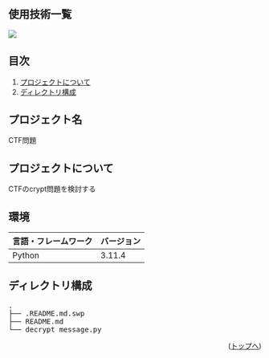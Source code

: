 <div id="top"></div>

## 使用技術一覧

<!-- シールド一覧 -->
<img src="https://camo.qiitausercontent.com/eb8e0216005c7badaaa4bf7eb2be4d177990d747/68747470733a2f2f696d672e736869656c64732e696f2f62616467652f2d507974686f6e2d4632433633432e7376673f6c6f676f3d707974686f6e267374796c653d666f722d7468652d6261646765">

## 目次

1. [プロジェクトについて](#プロジェクトについて;)
2. [ディレクトリ構成](#ディレクトリ構成)

<!-- プロジェクト名を記載 -->

## プロジェクト名

CTF問題

<!-- プロジェクトについて -->

## プロジェクトについて

CTFのcrypt問題を検討する

## 環境

<!-- 言語、フレームワーク、ミドルウェア、インフラの一覧とバージョンを記載 -->

| 言語・フレームワーク  | バージョン |
| --------------------- | ---------- |
| Python                | 3.11.4     |

## ディレクトリ構成

<pre>
.
├── .README.md.swp
├── README.md
└── decrypt_message.py
</pre>

<p align="right">(<a href="#top">トップへ</a>)</p>

